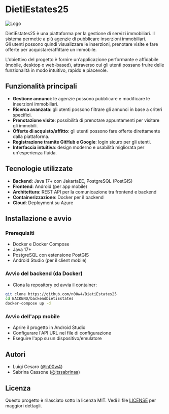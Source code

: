 # DietiEstates25

![Logo](https://avatars.githubusercontent.com/oa/2839851?s=240&u=0ed0ce6afe772ecd43a727a414eb650a8345a58a&v=4)

DietiEstates25 è una piattaforma per la gestione di servizi immobiliari. Il sistema permette a più agenzie di pubblicare inserzioni immobiliari.  
Gli utenti possono quindi visualizzare le inserzioni, prenotare visite e fare offerte per acquistare/affittare un immobile.  

L'obiettivo del progetto è fornire un'applicazione performante e affidabile (mobile, desktop o web-based), attraverso cui gli utenti possano fruire delle funzionalità in modo intuitivo, rapido e piacevole.  

## Funzionalità principali

- **Gestione annunci**: le agenzie possono pubblicare e modificare le inserzioni immobiliari.
- **Ricerca avanzata**: gli utenti possono filtrare gli annunci in base a criteri specifici.
- **Prenotazione visite**: possibilità di prenotare appuntamenti per visitare gli immobili.
- **Offerte di acquisto/affitto**: gli utenti possono fare offerte direttamente dalla piattaforma.
- **Registrazione tramite GitHub e Google**: login sicuro per gli utenti.
- **Interfaccia intuitiva**: design moderno e usabilità migliorata per un'esperienza fluida.

## Tecnologie utilizzate

- **Backend**: Java 17+ con JakartaEE, PostgreSQL (PostGIS)
- **Frontend**: Android (per app mobile)
- **Architettura**: REST API per la comunicazione tra frontend e backend
- **Containerizzazione**: Docker per il backend
- **Cloud**: Deployment su Azure

## Installazione e avvio

### Prerequisiti

- Docker e Docker Compose
- Java 17+
- PostgreSQL con estensione PostGIS
- Android Studio (per il client mobile)

### Avvio del backend (da Docker)
- Clona la repository ed avvia il container:
```sh
git clone https://github.com/n00w4/DietiEstates25
cd BACKEND/backendDietiEstates
docker-compose up -d
```

### Avvio dell'app mobile
- Aprire il progetto in Android Studio
- Configurare l'API URL nel file di configurazione
- Eseguire l'app su un dispositivo/emulatore

## Autori
- Luigi Cesaro ([@n00w4](https://github.com/n00w4))
- Sabrina Cassone ([@itssabrinaa](https://github.com/itssabrinaa))

## Licenza
Questo progetto è rilasciato sotto la licenza MIT. Vedi il file [LICENSE](LICENSE) per maggiori dettagli.

